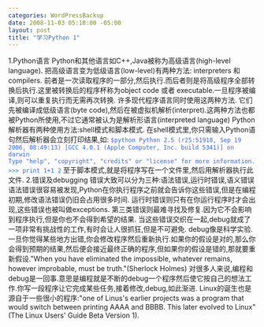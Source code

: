 ```yaml
--- 
categories: WordPressBackup
date: 2008-11-03 05:18:00 -05:00
layout: post
title: "学习Python 1"
---
```

1.Python语言
Python和其他语言如C++,Java被称为高级语言(high-level language).
把高级语言变为低级语言(low-level)有两种方法: interpreters 和 compilers.
前者是一次读取程序的一部分,然后执行.而后者则是将高级程序全部转换后执行.这里被转换后的程序杯称为object code 或者 executable.一旦程序被编译,则可以重复执行而无需再次转换.
许多现代程序语言同时使用这两种方法. 它们先被编译成低级语言(byte code),然后在被虚拟机解析(interpret).这两种方法也都被Python所使用,不过它通常被认为是解析形语言(interpreted language)
Python解析器有两种使用方法:shell模式和脚本模式.
在shell模式里,你只需输入Python语句然后解析器会立刻打印结果,如:
<span style="color:#3366ff;"><code>$python
Python 2.5 (r25:51918, Sep 19 2006, 08:49:13)
[GCC 4.0.1 (Apple Computer, Inc. build 5341)] on darwin
Type "help", "copyright", "credits" or "license" for more information.
&gt;&gt;&gt; print 1+1
2</code></span>
至于脚本模式,就是将程序写在一个文件里,然后用解析器执行此文件.
2.错误及debugging
错误大致可以分为三种:语法错误,运行时错误,语义错误
语法错误很容易被发现,Python在你执行程序之前就会告诉你这些错误,但是在编程初期,修改语法错误仍旧会占用很多时间.
运行时错误则只有在你运行程序时才会出现,这些错误也被叫做exceptions.
第三类错误则最难寻找及修复.因为它不会影响到程序执行,但是你也不会得到希望的结果.
当这些错误交织在一起,debug就成了一项非常有挑战性的工作,有时会让人很抓狂,但是不可避免.
debug像是科学实验.一旦你觉得某些地方出错,你会修改程序然后重新执行.如果你的假设是对的,那么你会得到预期的结果,然后便会接近最终正确的程序,但如果你的假设是错的,那就要重新假设."When you have eliminated the impossible, whatever remains, however improbable, must be truth."(Sherlock Holmes)
对很多人来说,编程和debug是一回事.意思是编程就是不断的debug一个程序然后使它按自己的想法工作.你写一段程序让它完成某些任务,接着修改,debug,如此渐进.
Linux的诞生也是源自于一些很小的程序:"one of Linus's earlier projects was a program that would switch between printing AAAA and BBBB. This later evolved to Linux"(The Linux Users' Guide Beta Version 1).
